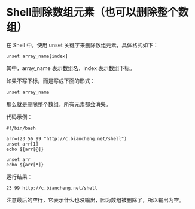 # Shell删除数组元素（也可以删除整个数组）
在 Shell 中，使用 unset 关键字来删除数组元素，具体格式如下：
```shell
unset array_name[index]
```
其中，array_name 表示数组名，index 表示数组下标。

如果不写下标，而是写成下面的形式：
```shell
unset array_name
```
那么就是删除整个数组，所有元素都会消失。

代码示例：
```shell
#!/bin/bash

arr=(23 56 99 "http://c.biancheng.net/shell")
unset arr[1]
echo ${arr[@]}

unset arr
echo ${arr[*]}
```
运行结果：
```shell
23 99 http://c.biancheng.net/shell

```
注意最后的空行，它表示什么也没输出，因为数组被删除了，所以输出为空。
